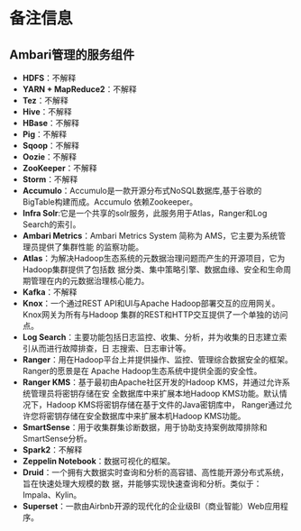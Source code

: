 备注信息
================================================================================
## Ambari管理的服务组件
+ **HDFS**：不解释
+ **YARN + MapReduce2**：不解释
+ **Tez**：不解释
+ **Hive**：不解释
+ **HBase**：不解释
+ **Pig**：不解释
+ **Sqoop**：不解释
+ **Oozie**：不解释
+ **ZooKeeper**：不解释
+ **Storm**：不解释
+ **Accumulo**：Accumulo是一款开源分布式NoSQL数据库,基于谷歌的BigTable构建而成。Accumulo
依赖Zookeeper。
+ **Infra Solr**:它是一个共享的solr服务，此服务用于Atlas，Ranger和Log Search的索引。
+ **Ambari Metrics**：Ambari Metrics System 简称为 AMS，它主要为系统管理员提供了集群性能
的监察功能。
+ **Atlas**：为解决Hadoop生态系统的元数据治理问题而产生的开源项目，它为Hadoop集群提供了包括数
据分类、集中策略引擎、数据血缘、安全和生命周期管理在内的元数据治理核心能力。
+ **Kafka**：不解释
+ **Knox**：一个通过REST API和UI与Apache Hadoop部署交互的应用网关。Knox网关为所有与Hadoop
集群的REST和HTTP交互提供了一个单独的访问点。
+ **Log Search**：主要功能包括日志监控、收集、分析，并为收集的日志建立索引从而进行故障排查，日
志搜索、日志审计等。
+ **Ranger**：用在Hadoop平台上并提供操作、监控、管理综合数据安全的框架。Ranger的愿景是在
Apache Hadoop生态系统中提供全面的安全性。
+ **Ranger KMS**：基于最初由Apache社区开发的Hadoop KMS，并通过允许系统管理员将密钥存储在安
全数据库中来扩展本地Hadoop KMS功能。默认情况下，Hadoop KMS将密钥存储在基于文件的Java密钥库中，
Ranger通过允许您将密钥存储在安全数据库中来扩展本机Hadoop KMS功能。
+ **SmartSense**：用于收集群集诊断数据，用于协助支持案例故障排除和SmartSense分析。
+ **Spark2**：不解释
+ **Zeppelin Notebook**：数据可视化的框架。
+ **Druid**：一个拥有大数据实时查询和分析的高容错、高性能开源分布式系统，旨在快速处理大规模的数
据，并能够实现快速查询和分析。类似于：Impala、Kylin。
+ **Superset**：一款由Airbnb开源的现代化的企业级BI（商业智能）Web应用程序。




